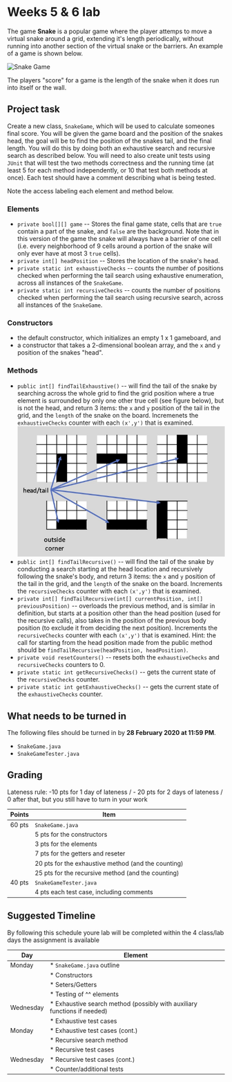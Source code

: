 # Weeks 5 & 6 lab

The game **Snake** is a popular game where the player attemps to move a virtual snake around a grid,
extending it's length periodically, 
without running into another section of the virtual snake or the barriers. 
An example of a game is shown below. 

![Snake Game](https://miro.medium.com/max/1600/1*dQzFEaAHwxouaImAuUd3EQ.gif)

The players "score" for a game is the length of the snake when it does run into itself or the wall. 

## Project task

Create a new class, `SnakeGame`, which will be used to calculate someones final score. 
You will be given the game board and the position of the snakes head, the goal will be to find the position of the snakes tail, 
and the final length. 
You will do this by doing both an exhaustive search and recursive search as described below. 
You will need to also create unit tests using `JUnit` that will test the two methods correctness and the running time (at least 5 for each method independently, or 10 that test both methods at once). 
Each test should have a comment describing what is being tested. 

Note the access labeling each element and method below. 

### Elements 
*  `private bool[][] game` -- Stores the final game state, cells that are `true` contain a part of the snake, and `false` are the background. Note that in this version of the game the snake will always have a barrier of one cell (i.e. every neighborhood of 9 cells around a portion of the snake will only ever have at most 3 `true` cells).
* `private int[] headPosition` -- Stores the location of the snake's head. 
* `private static int exhaustiveChecks` -- counts the number of positions checked when performing the tail search using exhaustive enumeration, across all instances of the `SnakeGame`. 
* `private static int recursiveChecks` -- counts the number of positions checked when performing the tail search using recursive search, across all instances of the `SnakeGame`.

### Constructors
* the default constructor, which initializes an empty 1 x 1 gameboard, and 
* a constructor that takes a 2-dimensional boolean array, and the `x` and `y` position of the snakes "head".

### Methods
* `public int[] findTailExhaustive()` -- will find the tail of the snake by searching across the whole grid to find the grid position where a true element is surrounded by only one other true cell (see figure below), but is not the head, and return 3 items: the `x` and `y` position of the tail in the grid, and the `length` of the snake on the board. Incremenets the `exhaustiveChecks` counter with each `(x',y')` that is examined.
![Head and Tail example](/images/headTailExample.jpg)
* `public int[] findTailRecursive()` -- will find the tail of the snake by conducting a search starting at the head location and recursively following the snake's body, and return 3 items: the `x` and `y` position of the tail in the grid, and the `length` of the snake on the board. Increments the `recursiveChecks` counter with each `(x',y')` that is examined.
* `private int[] findTailRecursive(int[] currentPosition, int[] previousPosition)` -- overloads the previous method, and is similar in definition, but starts at a position other than the head position (used for the recursive calls), also takes in the position of the previous body position (to exclude it from deciding the next position). Increments the `recursiveChecks` counter with each `(x',y')` that is examined. Hint: the call for starting from the head position made from the public method should be `findTailRecursive(headPosition, headPosition)`.
* `private void resetCounters()` -- resets both the `exhaustiveChecks` and `recursiveChecks` counters to 0. 
* `private static int getRecursiveChecks()` -- gets the current state of the `recursiveChecks` counter. 
* `private static int getExhaustiveChecks()` -- gets the current state of the `exhaustiveChecks` counter. 

## What needs to be turned in
The following files should be turned in by **28 February 2020 at 11:59 PM**.
* `SnakeGame.java`
* `SnakeGameTester.java`

## Grading 
Lateness rule: -10 pts for 1 day of lateness / - 20 pts for 2 days of lateness / 0 after that, but you still have to turn in your work 

| Points | Item |
| --- | --- |
| 60 pts	| `SnakeGame.java` |
| | 5 pts for the constructors |
| | 3 pts for the elements |
| | 7 pts for the getters and reseter |
| | 20 pts for the exhaustive method (and the counting) |
| | 25 pts for the recursive method (and the counting) |
| 40 pts	| `SnakeGameTester.java`| 
| | 4 pts each test case, including comments|

## Suggested Timeline
By following this schedule youre lab will be completed within the 4 class/lab days the assignment is available

| Day       | Element |
| ---       | ---     |
| Monday    | * `SnakeGame.java` outline     |
|           | * Constructors                 |
|           | * Seters/Getters               |
|           | * Testing of ^^ elements       |
| Wednesday | * Exhaustive search method (possibly with auxiliary functions if needed)    |
|           | * Exhaustive test cases        |
| Monday    | * Exhaustive test cases (cont.)|       
|           | * Recursive search method      |
|           | * Recursive test cases         |
| Wednesday | * Recursive test cases (cont.) |
|           | * Counter/additional tests     |
